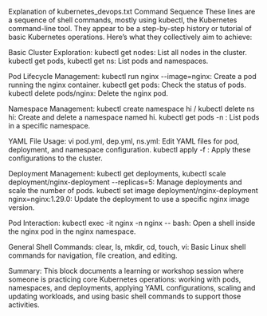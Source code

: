 Explanation of kubernetes_devops.txt
Command Sequence
These lines are a sequence of shell commands, mostly using kubectl, the Kubernetes command-line tool. They appear to be a step-by-step history or tutorial of basic Kubernetes operations. Here’s what they collectively aim to achieve:

Basic Cluster Exploration:
kubectl get nodes: List all nodes in the cluster.
kubectl get pods, kubectl get ns: List pods and namespaces.

Pod Lifecycle Management:
kubectl run nginx --image=nginx: Create a pod running the nginx container.
kubectl get pods: Check the status of pods.
kubectl delete pods/nginx: Delete the nginx pod.

Namespace Management:
kubectl create namespace hi / kubectl delete ns hi: Create and delete a namespace named hi.
kubectl get pods -n <namespace>: List pods in a specific namespace.

YAML File Usage:
vi pod.yml, dep.yml, ns.yml: Edit YAML files for pod, deployment, and namespace configuration.
kubectl apply -f <file>: Apply these configurations to the cluster.

Deployment Management:
kubectl get deployments, kubectl scale deployment/nginx-deployment --replicas=5: Manage deployments and scale the number of pods.
kubectl set image deployment/nginx-deployment nginx=nginx:1.29.0: Update the deployment to use a specific nginx image version.

Pod Interaction:
kubectl exec -it nginx -n nginx -- bash: Open a shell inside the nginx pod in the nginx namespace.

General Shell Commands:
clear, ls, mkdir, cd, touch, vi: Basic Linux shell commands for navigation, file creation, and editing.

Summary:
This block documents a learning or workshop session where someone is practicing core Kubernetes operations: working with pods, namespaces, and deployments, applying YAML configurations, scaling and updating workloads, and using basic shell commands to support those activities.

